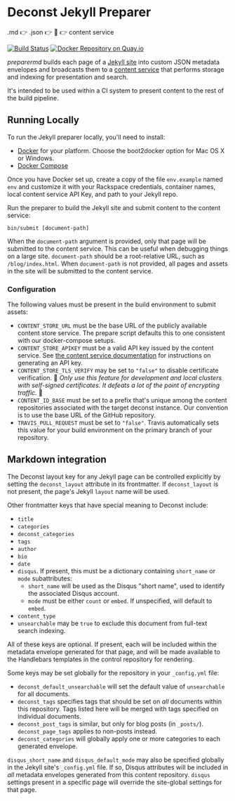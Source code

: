 # Deconst Jekyll Preparer

.md :point_right: .json :point_right: :wrench: :point_right: content service

[![Build Status](https://travis-ci.org/deconst/preparer-jekyll.svg?branch=master)](https://travis-ci.org/deconst/preparer-jekyll)
[![Docker Repository on Quay.io](https://quay.io/repository/deconst/preparer-jekyll/status "Docker Repository on Quay.io")](https://quay.io/repository/deconst/preparer-jekyll)

*preparermd* builds each page of a [Jekyll site](http://jekyllrb.com/) into custom JSON metadata envelopes and broadcasts them to a [content service](https://github.com/deconst/content-service) that performs storage and indexing for presentation and search.

It's intended to be used within a CI system to present content to the rest of the build pipeline.

## Running Locally

To run the Jekyll preparer locally, you'll need to install:

 * [Docker](https://docs.docker.com/installation/#installation) for your platform. Choose the boot2docker option for Mac OS X or Windows.
 * [Docker Compose](https://docs.docker.com/compose/install/)

Once you have Docker set up, create a copy of the file `env.example` named `env` and customize it with your Rackspace credentials, container names, local content service API Key, and path to your Jekyll repo.

Run the preparer to build the Jekyll site and submit content to the content service:

```
bin/submit [document-path]
```

When the `document-path` argument is provided, only that page will be submitted to the content service. This can be useful when debugging things on a large site. `document-path` should be a root-relative URL, such as `/blog/index.html`. When `document-path` is not provided, all pages and assets in the site will be submitted to the content service.

### Configuration

The following values must be present in the build environment to submit assets:

 * `CONTENT_STORE_URL` must be the base URL of the publicly available content store service. The prepare script defaults this to one consistent with our docker-compose setups.
 * `CONTENT_STORE_APIKEY` must be a valid API key issued by the content service. See [the content service documentation](https://github.com/deconst/content-service#post-keysnamedname) for instructions on generating an API key.
 * `CONTENT_STORE_TLS_VERIFY` may be set to `"false"` to disable certificate verification. 🚨 *Only use this feature for development and local clusters with self-signed certificates. It defeats a lot of the point of encrypting traffic.* 🚨
 * `CONTENT_ID_BASE` must be set to a prefix that's unique among the content repositories associated with the target deconst instance. Our convention is to use the base URL of the GitHub repository.
 * `TRAVIS_PULL_REQUEST` must be set to `"false"`. Travis automatically sets this value for your build environment on the primary branch of your repository.

## Markdown integration

The Deconst layout key for any Jekyll page can be controlled explicitly by setting the `deconst_layout` attribute in its frontmatter. If `deconst_layout` is not present, the page's Jekyll
`layout` name will be used.

Other frontmatter keys that have special meaning to Deconst include:

 * `title`
 * `categories`
 * `deconst_categories`
 * `tags`
 * `author`
 * `bio`
 * `date`
 * `disqus`. If present, this must be a dictionary containing `short_name` or `mode` subattributes:
   * `short_name` will be used as the Disqus "short name", used to identify the associated Disqus account.
   * `mode` must be either `count` or `embed`. If unspecified, will default to `embed`.
 * `content_type`
 * `unsearchable` may be `true` to exclude this document from full-text search indexing.

All of these keys are optional. If present, each will be included within the metadata envelope generated for that page, and will be made available to the Handlebars templates in the control repository for rendering.

Some keys may be set globally for the repository in your `_config.yml` file:

 * `deconst_default_unsearchable` will set the default value of `unsearchable` for all documents.
 * `deconst_tags` specifies tags that should be set on *all* documents within this repository. Tags listed here will be merged with tags specified on individual documents.
 * `deconst_post_tags` is similar, but only for blog posts (in `_posts/`). `deconst_page_tags` applies to non-posts instead.
 * `deconst_categories` will globally apply one or more categories to each generated envelope.

`disqus_short_name` and `disqus_default_mode` may also be specified globally in the Jekyll site's `_config.yml` file. If so, Disqus attributes will be included in *all* metadata envelopes generated from this content repository. `disqus` settings present in a specific page will override the site-global settings for that page.
